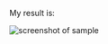 
My result is:

![screenshot of sample](http://i.piccy.info/i9/595e7b77c6f68da55d5b1acb8e090597/1471862296/14949/1060576/Snymok.png)
